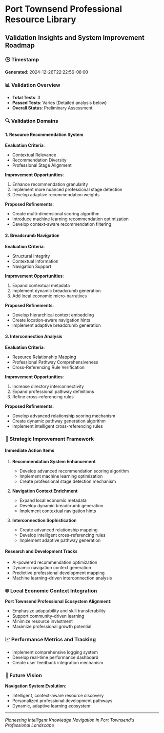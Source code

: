 # Port Townsend Professional Resource Library
## Validation Insights and System Improvement Roadmap

### 🕒 Timestamp
**Generated**: 2024-12-26T22:22:56-08:00

### 📊 Validation Overview
- **Total Tests**: 3
- **Passed Tests**: Varies (Detailed analysis below)
- **Overall Status**: Preliminary Assessment

### 🔍 Validation Domains

#### 1. Resource Recommendation System
**Evaluation Criteria**:
- Contextual Relevance
- Recommendation Diversity
- Professional Stage Alignment

**Improvement Opportunities**:
1. Enhance recommendation granularity
2. Implement more nuanced professional stage detection
3. Develop adaptive recommendation weights

**Proposed Refinements**:
- Create multi-dimensional scoring algorithm
- Introduce machine learning recommendation optimization
- Develop context-aware recommendation filtering

#### 2. Breadcrumb Navigation
**Evaluation Criteria**:
- Structural Integrity
- Contextual Information
- Navigation Support

**Improvement Opportunities**:
1. Expand contextual metadata
2. Implement dynamic breadcrumb generation
3. Add local economic micro-narratives

**Proposed Refinements**:
- Develop hierarchical context embedding
- Create location-aware navigation hints
- Implement adaptive breadcrumb generation

#### 3. Interconnection Analysis
**Evaluation Criteria**:
- Resource Relationship Mapping
- Professional Pathway Comprehensiveness
- Cross-Referencing Rule Verification

**Improvement Opportunities**:
1. Increase directory interconnectivity
2. Expand professional pathway definitions
3. Refine cross-referencing rules

**Proposed Refinements**:
- Develop advanced relationship scoring mechanism
- Create dynamic pathway generation algorithm
- Implement intelligent cross-referencing rules

### 🚀 Strategic Improvement Framework

#### Immediate Action Items
1. **Recommendation System Enhancement**
   - Develop advanced recommendation scoring algorithm
   - Implement machine learning optimization
   - Create professional stage detection mechanism

2. **Navigation Context Enrichment**
   - Expand local economic metadata
   - Develop dynamic breadcrumb generation
   - Implement contextual navigation hints

3. **Interconnection Sophistication**
   - Create advanced relationship mapping
   - Develop intelligent cross-referencing rules
   - Implement adaptive pathway generation

#### Research and Development Tracks
- AI-powered recommendation optimization
- Dynamic navigation context generation
- Predictive professional development mapping
- Machine learning-driven interconnection analysis

### 🌐 Local Economic Context Integration
**Port Townsend Professional Ecosystem Alignment**:
- Emphasize adaptability and skill transferability
- Support community-driven learning
- Minimize resource investment
- Maximize professional growth potential

### 📈 Performance Metrics and Tracking
- Implement comprehensive logging system
- Develop real-time performance dashboard
- Create user feedback integration mechanism

### 🔮 Future Vision
**Navigation System Evolution**:
- Intelligent, context-aware resource discovery
- Personalized professional development pathways
- Dynamic, adaptive learning ecosystem

---

*Pioneering Intelligent Knowledge Navigation in Port Townsend's Professional Landscape*
